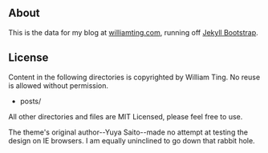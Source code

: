 
## About

This is the data for my blog at [williamting.com](http://williamting.com/),
running off [Jekyll Bootstrap](http://jekyllbootstrap.com/).

## License

Content in the following directories is copyrighted by William Ting. No reuse is
allowed without permission.

- posts/

All other directories and files are MIT Licensed, please feel free to use.

The theme's original author--Yuya Saito--made no attempt at testing the design
on IE browsers. I am equally uninclined to go down that rabbit hole.
